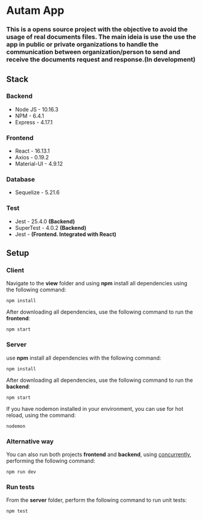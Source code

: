 # Autam App
### This is a opens source project with the objective to avoid the usage of real documents files. The main ideia is use the use the app in public or private organizations to handle the communication between organization/person to send and receive the documents request and response.(In development)

## Stack
### Backend
- Node JS - 10.16.3
- NPM - 6.4.1
- Express - 4.17.1
  
### Frontend
- React - 16.13.1
- Axios - 0.19.2
- Material-UI - 4.9.12 

### Database
- Sequelize - 5.21.6
  
### Test
- Jest - 25.4.0 **(Backend)** 
- SuperTest - 4.0.2 **(Backend)**
- Jest - **(Frontend. Integrated with React)**

## Setup
### Client
Navigate to the **view** folder and using **npm** install all dependencies using the following command:

`npm install`

After downloading all dependencies, use the following command to run the **frontend**:

`npm start`

### Server
use **npm** install all dependencies with the following command:

`npm install`

After downloading all dependencies, use the following command to run the **backend**:

`npm start`

If you have nodemon installed in your environment, you can use for hot reload, using the command:

`nodemon`


### Alternative way
You can also run both projects **frontend** and **backend**, using [concurrently](https://www.npmjs.com/package/concurrently), performing the following command:

`npm run dev`

### Run tests
From the **server** folder, perform the following command to run unit tests:

`npm test`